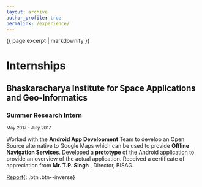 ```yaml
---
layout: archive
author_profile: true
permalink: /experience/
---
```


{{ page.excerpt | markdownify }}
# Internships
## Bhaskaracharya Institute for Space Applications and Geo-Informatics
### Summer Research Intern
<small>May 2017 - July 2017</small>  

Worked with the **Android App Development** Team to develop an Open Source alternative to Google Maps which can be used to provide **Offline Navigation Services**.
Developed a **prototype** of the Android application to provide an overview of the actual application.
Received a certificate of appreciation from **Mr. T.P. Singh** , Director, BISAG.   

[Report](){: .btn .btn--inverse}
